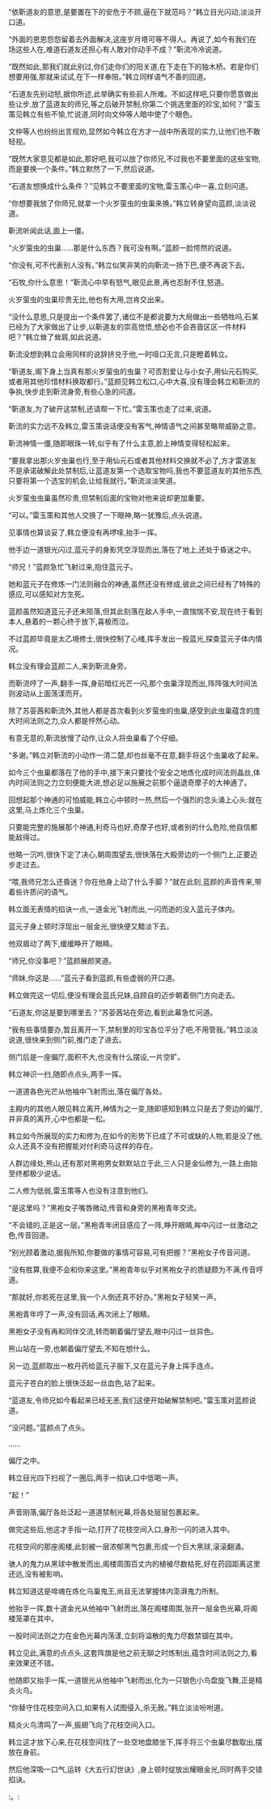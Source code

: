 
“依靳道友的意思,是要置在下的安危于不顾,逼在下就范吗？”韩立目光闪动,淡淡开口道。

“外面的恩恩怨怨留着去外面解决,这座岁月塔可等不得人。再说了,如今有我们在场这些人在,难道石道友还担心有人敢对你动手不成？”靳流冷冷说道。

“既然如此,那我们就此别过,你们走你们的阳关道,在下走在下的独木桥。若是你们想要用强,那就来试试,在下一样奉陪。”韩立同样语气不善的回道。

“石道友先别动怒,据你所述,此举确实有些前人所难。不如这样吧,只要你愿意做出些让步,放了蓝道友的师兄,等之后破开禁制,你第二个挑选里面的珍宝,如何？”雷玉策见韩立有些不愉,忙说道,同时向文仲等人暗中使了个眼色。

文仲等人也纷纷出言规劝,显然如今韩立在方才一战中所表现的实力,让他们也不敢轻视。

“既然大家意见都是如此,那好吧,我可以放了你师兄,不过我也不要里面的这些宝物,而是要换一个条件。”韩立默然了一下,然后说道。

“石道友想换成什么条件？”见韩立不要里面的宝物,雷玉策心中一喜,立刻问道。

“你想要我放了你师兄,就拿一个火岁萤虫的虫巢来换。”韩立转身望向蓝颜,淡淡说道。

靳流听闻此话,面上一僵。

“火岁萤虫的虫巢……那是什么东西？我可没有啊。”蓝颜一脸愕然的说道。

“你没有,可不代表别人没有。”韩立似笑非笑的向靳流一扬下巴,便不再说下去。

“石牧,你什么意思！”靳流心中早有怒气,眼见此景,再也忍耐不住,怒道。

火岁萤虫的虫巢珍贵无比,他也有大用,岂肯交出来。

“没什么意思,只是提出一个条件罢了,诸位不是都说要为大局做出一些牺牲吗,石某已经为了大家做出了让步,以靳道友的崇高觉悟,想必也不会吝啬区区一件材料吧？”韩立耸了耸肩,如此说道。

靳流没想到韩立会用同样的说辞挤兑于他,一时哑口无言,只是瞪着韩立。

“靳道友,阁下身上当真有那火岁萤虫的虫巢？可否割爱让与小女子,用仙元石购买,或者用其他珍惜材料换取都行。”蓝颜见韩立松口,心中大喜,没有理会韩立和靳流的争执,快步走到靳流身旁,有些心急的问道。

“靳道友,为了破开这禁制,还请帮一下忙。”雷玉策也走了过来,说道。

靳流的实力远不及韩立,雷玉策说话便没有客气,神情语气之间甚至略带威胁之意。

靳流神情一僵,随即眼珠一转,似乎有了什么主意,脸上神情变得轻松起来。

“要我拿出那火岁虫巢也行,至于用仙元石或者其他材料交换就不必了,方才雷道友不是承诺破解此处禁制后,让蓝道友第一个选取宝物吗,我也不要蓝道友的其他东西,只要将第一个选宝的机会,让给我就行。”靳流淡淡笑道。

火岁萤虫虫巢虽然珍贵,但禁制后面的宝物对他来说却更加重要。

“可以。”雷玉策和其他人交换了一下眼神,略一犹豫后,点头说道。

见事情也算谈妥了,韩立便没有再啰嗦,抬手一挥。

他手边一道银光闪过,蓝元子的身影凭空浮现而出,落在了地上,还处于昏迷之中。

“师兄！”蓝颜急忙飞射过来,抱住蓝元子。

她和蓝元子在修炼一门法则融合的神通,虽然还没有修成,彼此之间已经有了特殊的感应,可以感知对方生死。

蓝颜虽然知道蓝元子还未陨落,但其此刻落在敌人手中,一直惴惴不安,现在终于看到本人,悬着的一颗心终于放下,喜极而泣。

不过蓝颜毕竟是太乙境修士,很快控制了心绪,挥手发出一股蓝光,探查蓝元子体内情况。

韩立没有理会蓝颜二人,来到靳流身旁。

而靳流哼了一声,翻手一挥,身前暗红光芒一闪,那个虫巢浮现而出,阵阵强大时间法则波动从上面荡漾而开。

除了苏荌茜和靳流外,其他人都是首次看到火岁萤虫的虫巢,感受到此虫巢蕴含的庞大时间法则之力,众人都是怦然心动。

有意无意的,靳流放慢了动作,让众人将虫巢看了个仔细。

“多谢。”韩立对靳流的小动作一清二楚,却也丝毫不在意,翻手将这个虫巢收了起来。

如今三个虫巢都落在了他的手中,接下来只要找个安全之地炼化成时间法则晶丝,体内时间法则之力立刻便能大进,想必足以施展之前那个逼退奇摩子的大神通了。

回想起那个神通的可怕威能,韩立心中顿时一热,然后一个强烈的念头涌上心头:就在这里,马上炼化三个虫巢。

只要能完整的施展那个神通,利奇马也好,奇摩子也好,或者别的什么危险,他自信都能敌得过。

他略一沉吟,很快下定了决心,朝周围望去,很快落在大殿旁边的一个侧门上,正要迈步走过去。

“喂,我师兄怎么还昏迷？你在他身上动了什么手脚？”就在此刻,蓝颜的声音传来,带着些许质问的语气。

韩立面无表情的掐诀一点,一道金光飞射而出,一闪而逝的没入蓝元子体内。

蓝元子身上顿时浮现出一层金光,很快便又黯淡下去。

他双眉动了两下,缓缓睁开了眼睛。

“师兄,你没事吧？”蓝颜展颜笑道。

“师妹,你这是……”蓝元子看到蓝颜,有些虚弱的开口道。

韩立做完这一切后,便没有理会蓝氏兄妹,自顾自的迈步朝着侧门方向走去。

“石道友,你这是要到哪里去？”苏荌茜站在旁边,看到此幕急忙问道。

“我有些事情要办,暂且离开一下,禁制里的珍宝各位平分了吧,不用管我。”韩立淡淡说道,很快来到侧门前,推门走了进去。

侧门后是一座偏厅,面积不大,也没有什么摆设,一片空旷。

韩立神识一扫,随即点点头,两手一挥。

一道道各色光芒从他袖中飞射而出,落在偏厅各处。

主殿内的其他人眼见韩立离开,神情为之一变,随即感知到韩立只是去了旁边的偏厅,并非真的离开,心中也都是一松。

韩立如今所展现的实力和修为,在如今的形势下已成了不可或缺的人物,若是没了他,众人还真不没有把握能对付利奇马这样的存在。

人群边缘处,熊山,还有那对黑袍男女默默站立于此,三人只是金仙修为,一路上由始至终都极少说话。

二人修为低弱,雷玉策等人也没有注意到他们。

“是这里吗？”黑袍女子嘴唇微动,传音和身旁的黑袍青年交流。

“不会错的,正是这一层。”黑袍青年闭目感应了一阵,睁开眼睛,眸中闪过一丝激动之色,传音回道。

“别光顾着激动,据我所知,你要做的事情可容易,可有把握？”黑袍女子传音问道。

“没有胜算,我便不会和你来这里。”黑袍青年似乎对黑袍女子的质疑颇为不满,传音哼道。

“那就好,你若死在这里,我一个人倒还真不好办。”黑袍女子轻笑一声。

黑袍青年哼了一声,没有回话,再次闭上了眼睛。

黑袍女子没有再和同伴交流,转而朝着偏厅望去,眼中闪过一丝异色。

熊山站在一旁,也朝着偏厅望去,不知在想什么。

另一边,蓝颜取出一枚丹药给蓝元子服下,又在蓝元子身上挥手连点。

蓝元子苍白的脸上很快泛起一丝血色,站了起来。

“蓝道友,令师兄如今看起来已经无恙,我们这便开始破解禁制吧。”雷玉策对蓝颜说道。

“没问题。”蓝颜点了点头。

……

偏厅之中。

韩立目光四下扫视了一圈后,两手一掐诀,口中低喝一声。

“起！”

声音刚落,偏厅各处泛起一道道禁制光幕,将各处层层包裹起来。

做完这些后,他这才手指一动,打开了花枝空间入口,身形一闪的进入其中。

花枝空间的那座阁楼,此刻被一层浓郁黑气包裹,形成一个巨大黑球,滚滚翻涌。

骇人的鬼力从黑球中散发而出,阁楼周围百丈内的植被尽数枯死,好在药园距离这里还远,没有被影响。

韩立知道这是啼魂在炼化乌巢鬼王,尚且无法掌握体内澎湃鬼力所制。

他抬手一挥,数十道金光从他袖中飞射而出,落在阁楼周围,张开一层金色光幕,将阁楼笼罩在其中。

一股时间法则之力在金色光幕内荡漾,立刻将溢散的鬼力尽数禁锢在其中。

韩立见此,满意的点点头,这套阵旗是他之前无聊之时炼制出,蕴含时间法则之力,看来效果还不错。

他随即又抬手一挥,一道银光从他袖中飞射而出,化为一只银色小鸟盘旋飞舞,正是精炎火鸟。

“你替守住花枝空间入口,如果有人试图侵入,杀无赦。”韩立淡淡吩咐道。

精炎火鸟清鸣了一声,振翅飞向了花枝空间入口。

韩立这才放下心来,在花枝空间找了一处空地盘膝坐下,挥手将三个虫巢尽数取出,摆放在身前。

然后他深吸一口气,运转《大五行幻世诀》,身上顿时绽放出耀眼金光,同时两手交错掐诀。

:。:
